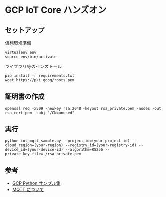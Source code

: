 # GCP IoT Core ハンズオン

## セットアップ
仮想環境準備
```
virtualenv env
source env/bin/activate
```

ライブラリ等のインストール
```
pip install -r requirements.txt
wget https://pki.goog/roots.pem
```

## 証明書の作成
```
openssl req -x509 -newkey rsa:2048 -keyout rsa_private.pem -nodes -out rsa_cert.pem -subj "/CN=unused"
```


## 実行
```
python iot_mqtt_sample.py --project_id=(your-project-id) --cloud_region=(your-region) --registry_id=(your-registry-id) --device_id=(your-device-id) --algorithm=RS256 --private_key_file=./rsa_private.pem
```



## 参考
- [GCP Python サンプル集](https://github.com/GoogleCloudPlatform/python-docs-samples)
- [MQTT について](https://www.ibm.com/developerworks/jp/iot/library/iot-mqtt-why-good-for-iot/index.html)